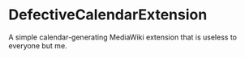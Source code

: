 DefectiveCalendarExtension
==========================

A simple calendar-generating MediaWiki extension that is useless to everyone but me.
